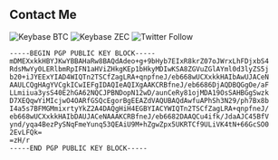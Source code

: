 ## Contact Me

![Keybase BTC](https://img.shields.io/keybase/btc/dendisuhubdy?style=for-the-badge)
![Keybase ZEC](https://img.shields.io/keybase/zec/dendisuhubdy?style=for-the-badge)
![Twitter Follow](https://img.shields.io/twitter/follow/dendisuhubdy?style=for-the-badge)


```
-----BEGIN PGP PUBLIC KEY BLOCK-----
mDMEXxkkHBYJKwYBBAHaRw8BAQdAdeo+g+9bHyb7EIxR8krZ07oJWrxLhFDjxbS4
RdsMwYy0LERlbmRpIFN1aHViZHkgKEp1bHkyMDIwKSA8ZGVuZGlAYml0d3lyZS5j
b20+iJYEExYIAD4WIQTn2TSCfZagLRA+qnpfneJ/eb668wUCXxkkHAIbAwUJACeN
AAULCQgHAgYVCgkICwIEFgIDAQIeAQIXgAAKCRBfneJ/eb6686DjAQDBQGgOe/aF
LLmiiua3ysS40E2hGA62NQCJPBNDopN12wD/aunCeRy81ojMDA19OsSAHBGgSwzk
D7XEQqwYiMIcjwO4OARfGSQcEgorBgEEAZdVAQUBAQdAwfuAPhSh3N29/ph7Bx8b
I4a5s7BFMGMmixrtyYkZ2A4DAQgHiH4EGBYIACYWIQTn2TSCfZagLRA+qnpfneJ/
eb668wUCXxkkHAIbDAUJACeNAAAKCRBfneJ/eb6682DAAQCu4ifk/JdaAJC45BfV
ynd/yqa4BezPySNqFmeYunq53QEAiU9M+hZgwZpx5UKRTCf9ULiVK4tN+66GcSO0
2EvLFQk=
=zH/r
-----END PGP PUBLIC KEY BLOCK-----
```
